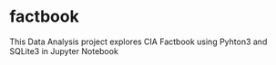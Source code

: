 # factbook
This Data Analysis project explores CIA Factbook using Pyhton3 and SQLite3 in Jupyter Notebook
